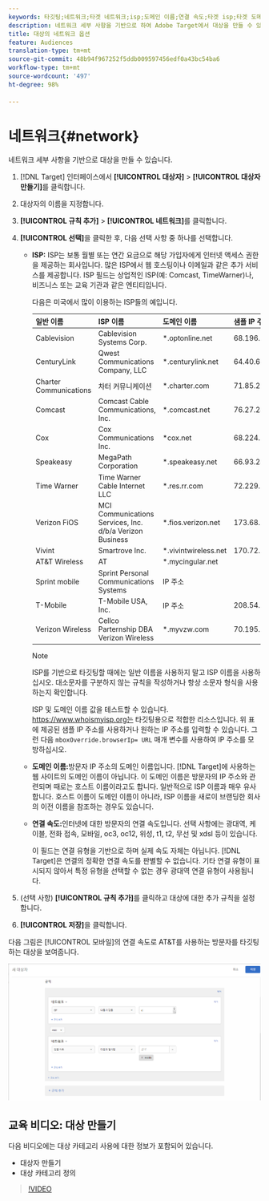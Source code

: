 ```yaml
---
keywords: 타깃팅;네트워크;타겟 네트워크;isp;도메인 이름;연결 속도;타겟 isp;타겟 도메인 이름;타겟 연결 속도
description: 네트워크 세부 사항을 기반으로 하여 Adobe Target에서 대상을 만들 수 있습니다.
title: 대상의 네트워크 옵션
feature: Audiences
translation-type: tm+mt
source-git-commit: 48b94f967252f5ddb009597456edf0a43bc54ba6
workflow-type: tm+mt
source-wordcount: '497'
ht-degree: 98%

---
```



# 네트워크{#network}

네트워크 세부 사항을 기반으로 대상을 만들 수 있습니다.

1. [!DNL Target] 인터페이스에서 **[!UICONTROL 대상자]** > **[!UICONTROL 대상자 만들기]**&#x200B;를 클릭합니다.
1. 대상자의 이름을 지정합니다.
1. **[!UICONTROL 규칙 추가]** > **[!UICONTROL 네트워크]**&#x200B;를 클릭합니다.
1. **[!UICONTROL 선택]**&#x200B;을 클릭한 후, 다음 선택 사항 중 하나를 선택합니다.

   * **ISP:** ISP는 보통 월별 또는 연간 요금으로 해당 가입자에게 인터넷 액세스 권한을 제공하는 회사입니다. 많은 ISP에서 웹 호스팅이나 이메일과 같은 추가 서비스를 제공합니다. ISP 필드는 상업적인 ISP(예: Comcast, TimeWarner)나, 비즈니스 또는 교육 기관과 같은 엔티티입니다.

      다음은 미국에서 많이 이용하는 ISP들의 예입니다.

      | 일반 이름 | ISP 이름 | 도메인 이름 | 샘플 IP 주소 |
      |---|---|---|---|
      | Cablevision | Cablevision Systems Corp. | *.optonline.net | 68.196.130.239 |
      | CenturyLink | Qwest Communications Company, LLC | *.centurylink.net | 64.40.65.0 |
      | Charter Communications | 차터 커뮤니케이션 | *.charter.com | 71.85.225.124 |
      | Comcast | Comcast Cable Communications, Inc. | *.comcast.net | 76.27.24.28 |
      | Cox | Cox Communications Inc. | *cox.net | 68.224.174.22 |
      | Speakeasy | MegaPath Corporation | *.speakeasy.net | 66.93.240.0 |
      | Time Warner | Time Warner Cable Internet LLC | *.res.rr.com | 72.229.28.185 |
      | Verizon FiOS | MCI Communications Services, Inc. d/b/a Verizon Business | *.fios.verizon.net | 173.68.112.34 |
      | Vivint | Smartrove Inc. | *.vivintwireless.net | 170.72.26.105 |
      | AT&amp;T Wireless | AT | *.mycingular.net |  |
      | Sprint mobile | Sprint Personal Communications Systems | IP 주소 |  |
      | T-Mobile | T-Mobile USA, Inc. | IP 주소 | 208.54.86.0 |
      | Verizon Wireless | Cellco Parternship DBA Verizon Wireless | *.myvzw.com | 70.195.74.199 |

      >[!NOTE]
      >
      >ISP를 기반으로 타깃팅할 때에는 일반 이름을 사용하지 말고 ISP 이름을 사용하십시오. 대소문자를 구분하지 않는 규칙을 작성하거나 항상 소문자 형식을 사용하는지 확인합니다.

      ISP 및 도메인 이름 값을 테스트할 수 있습니다. [](https://www.whoismyisp.org)https://www.whoismyisp.org는 타깃팅용으로 적합한 리소스입니다. 위 표에 제공된 샘플 IP 주소를 사용하거나 원하는 IP 주소를 입력할 수 있습니다. 그런 다음 `mboxOverride.browserIp= URL` 매개 변수를 사용하여 IP 주소를 모방하십시오.

   * **도메인 이름:**&#x200B;방문자 IP 주소의 도메인 이름입니다. [!DNL Target]에 사용하는 웹 사이트의 도메인 이름이 아닙니다. 이 도메인 이름은 방문자의 IP 주소와 관련되며 때로는 호스트 이름이라고도 합니다. 일반적으로 ISP 이름과 매우 유사합니다. 호스트 이름이 도메인 이름이 아니라, ISP 이름을 새로이 브랜딩한 회사의 이전 이름을 참조하는 경우도 있습니다.
   * **연결 속도:**&#x200B;인터넷에 대한 방문자의 연결 속도입니다. 선택 사항에는 광대역, 케이블, 전화 접속, 모바일, oc3, oc12, 위성, t1, t2, 무선 및 xdsl 등이 있습니다.

      이 필드는 연결 유형을 기반으로 하며 실제 속도 자체는 아닙니다. [!DNL Target]은 연결의 정확한 연결 속도를 판별할 수 없습니다. 기타 연결 유형이 표시되지 않아서 특정 유형을 선택할 수 없는 경우 광대역 연결 유형이 사용됩니다.

1. (선택 사항) **[!UICONTROL 규칙 추가]**&#x200B;를 클릭하고 대상에 대한 추가 규칙을 설정합니다.
1. **[!UICONTROL 저장]**&#x200B;을 클릭합니다.

다음 그림은 [!UICONTROL 모바일]의 연결 속도로 AT&amp;T를 사용하는 방문자를 타깃팅하는 대상을 보여줍니다.

![네트워크 타겟](assets/target_network.png)

## 교육 비디오: 대상 만들기

다음 비디오에는 대상 카테고리 사용에 대한 정보가 포함되어 있습니다.

* 대상자 만들기
* 대상 카테고리 정의

>[!VIDEO](https://video.tv.adobe.com/v/17392)